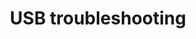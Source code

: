 ---
lang: en
layout: doc
permalink: /doc/usb-troubleshooting/
redirect_to: https://doc.qubes-os.org/en/latest/user/troubleshooting/usb-troubleshooting.html
ref: 234
title: USB troubleshooting
---